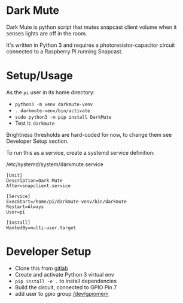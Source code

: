 # Dark Mute

Dark Mute is python script that mutes snapcast client volume 
when it senses lights are off in the room.

It's written in Python 3 and requires a  photoresistor-capacitor circuit 
connected to a Raspberry Pi running Snapcast.

# Setup/Usage

As the `pi` user in its home directory:

* `python3 -m venv darkmute-venv`
* `. darkmute-venv/bin/activate`
* `sudo python3 -m pip install DarkMute`
* Test it: `darkmute`

Brightness thresholds are hard-coded for now, to change them see Developer Setup section.

To run this as a service, create a systemd service definition:

/etc/systemd/system/darkmute.service

```
[Unit]
Description=Dark Mute
After=snapclient.service

[Service]
ExecStart=/home/pi/darkmute-venv/bin/darkmute
Restart=Always
User=pi

[Install]
WantedBy=multi-user.target
```

# Developer Setup

* Clone this from [gitlab](https://git.xhost.io/jess/Dark-Mute)
* Create and activate Python 3 virtual env
* `pip install -e .` to install dependencies
* Build the circuit, connected to GPIO Pin 7 
* add user to gpio group [/dev/gpiomem](https://raspberrypi.stackexchange.com/a/40106)  
